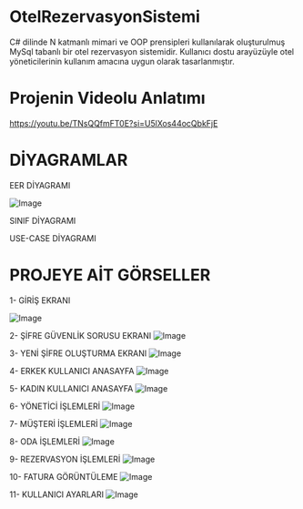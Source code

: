# OtelRezervasyonSistemi
C# dilinde N katmanlı mimari ve OOP prensipleri kullanılarak oluşturulmuş MySql tabanlı bir otel rezervasyon sistemidir. Kullanıcı dostu arayüzüyle otel yöneticilerinin kullanım amacına uygun olarak tasarlanmıştır.
# Projenin Videolu Anlatımı
https://youtu.be/TNsQQfmFT0E?si=U5lXos44ocQbkFjE
# DİYAGRAMLAR
EER DİYAGRAMI

![Image](https://github.com/user-attachments/assets/8ce71bfd-aed5-4f1f-9532-47eb3c024567)

SINIF DİYAGRAMI

USE-CASE DİYAGRAMI

# PROJEYE AİT GÖRSELLER
1- GİRİŞ EKRANI

![Image](https://github.com/user-attachments/assets/0fc79cc5-3690-4101-9204-5dc3b7f96a30)

2- ŞİFRE GÜVENLİK SORUSU EKRANI
![Image](https://github.com/user-attachments/assets/12433e36-9503-4f1d-bc97-6a0c29225931)

3- YENİ ŞİFRE OLUŞTURMA EKRANI
![Image](https://github.com/user-attachments/assets/1b4a1d66-82a1-4407-aaa2-b5f390ab042e)

4- ERKEK KULLANICI ANASAYFA
![Image](https://github.com/user-attachments/assets/9e455677-0742-4a69-a85f-0305605823b3)

5- KADIN KULLANICI ANASAYFA
![Image](https://github.com/user-attachments/assets/8593d2cf-69c6-4836-87a2-c3b0e4e6b04a)

6- YÖNETİCİ İŞLEMLERİ 
![Image](https://github.com/user-attachments/assets/e5d38d71-ba8d-4e58-9b54-3f5fdaaa83db)

7- MÜŞTERİ İŞLEMLERİ
![Image](https://github.com/user-attachments/assets/e29fb19d-398e-4a26-b2e7-dfc2382232f5)

8- ODA İŞLEMLERİ
![Image](https://github.com/user-attachments/assets/e9a99756-5eb5-4be9-b42a-30bc4e15bbfe)

9- REZERVASYON İŞLEMLERİ
![Image](https://github.com/user-attachments/assets/2b731e60-a84a-4c9c-b23a-4995bc276548)

10- FATURA GÖRÜNTÜLEME
![Image](https://github.com/user-attachments/assets/69574fad-acbe-4de8-a1fd-8aefc0c13507)

11- KULLANICI AYARLARI
![Image](https://github.com/user-attachments/assets/2d95e5c4-b373-4888-82d2-55212450acfb)





